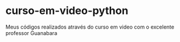 # curso-em-video-python
Meus códigos realizados através do curso em video com o excelente professor Guanabara
